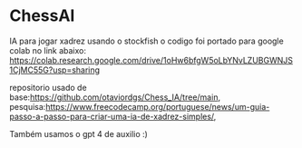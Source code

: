 # ChessAI
IA para jogar xadrez usando o stockfish o codigo foi portado para google colab no link abaixo:
https://colab.research.google.com/drive/1oHw6bfgW5oLbYNvLZUBGWNJS1CjMC55G?usp=sharing

repositorio usado de base:https://github.com/otaviordgs/Chess_IA/tree/main, 
pesquisa:https://www.freecodecamp.org/portuguese/news/um-guia-passo-a-passo-para-criar-uma-ia-de-xadrez-simples/,

Também usamos o gpt 4 de auxilio :)
